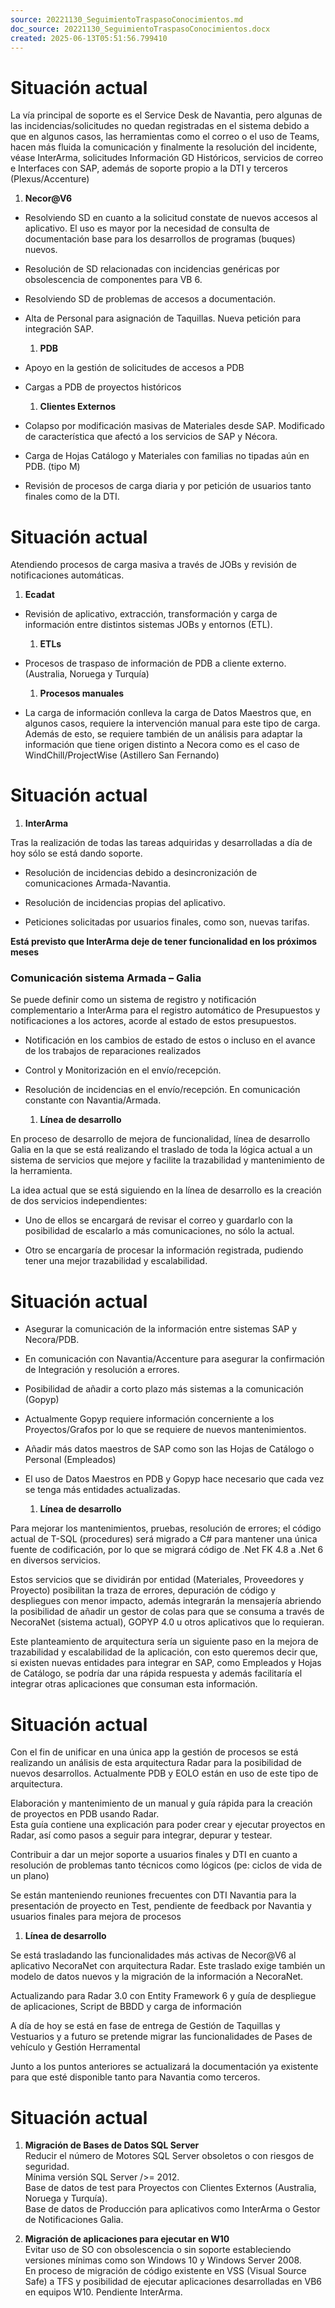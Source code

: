 ```yaml
---
source: 20221130_SeguimientoTraspasoConocimientos.md
doc_source: 20221130_SeguimientoTraspasoConocimientos.docx
created: 2025-06-13T05:51:56.799410
---
```

# Situación actual

La vía principal de soporte es el Service Desk de Navantia, pero algunas
de las incidencias/solicitudes no quedan registradas en el sistema
debido a que en algunos casos, las herramientas como el correo o el uso
de Teams, hacen más fluida la comunicación y finalmente la resolución
del incidente, véase InterArma, solicitudes Información GD Históricos,
servicios de correo e Interfaces con SAP, además de soporte propio a la
DTI y terceros (Plexus/Accenture)

1.  **Necor@V6**

- Resolviendo SD en cuanto a la solicitud constate de nuevos accesos al
  aplicativo. El uso es mayor por la necesidad de consulta de
  documentación base para los desarrollos de programas (buques) nuevos.

- Resolución de SD relacionadas con incidencias genéricas por
  obsolescencia de componentes para VB 6.

- Resolviendo SD de problemas de accesos a documentación.

- Alta de Personal para asignación de Taquillas. Nueva petición para
  integración SAP.

  1.  **PDB**

<!-- -->

- Apoyo en la gestión de solicitudes de accesos a PDB

- Cargas a PDB de proyectos históricos

  1.  **Clientes Externos**

<!-- -->

- Colapso por modificación masivas de Materiales desde SAP. Modificado
  de característica que afectó a los servicios de SAP y Nécora.

- Carga de Hojas Catálogo y Materiales con familias no tipadas aún en
  PDB. (tipo M)

- Revisión de procesos de carga diaria y por petición de usuarios tanto
  finales como de la DTI.

# Situación actual

Atendiendo procesos de carga masiva a través de JOBs y revisión de
notificaciones automáticas.

1.  **Ecadat**

- Revisión de aplicativo, extracción, transformación y carga de
  información entre distintos sistemas JOBs y entornos (ETL).

  1.  **ETLs**

- Procesos de traspaso de información de PDB a cliente externo.
  (Australia, Noruega y Turquía)

  1.  **Procesos manuales**

- La carga de información conlleva la carga de Datos Maestros que, en
  algunos casos, requiere la intervención manual para este tipo de
  carga. Además de esto, se requiere también de un análisis para adaptar
  la información que tiene origen distinto a Necora como es el caso de
  WindChill/ProjectWise (Astillero San Fernando)

# Situación actual

1.  **InterArma**

Tras la realización de todas las tareas adquiridas y desarrolladas a día
de hoy sólo se está dando soporte.

- Resolución de incidencias debido a desincronización de comunicaciones
  Armada-Navantia.

- Resolución de incidencias propias del aplicativo.

- Peticiones solicitadas por usuarios finales, como son, nuevas tarifas.

**<span class="mark">Está previsto que InterArma deje de tener
funcionalidad en los próximos meses</span>**

### Comunicación sistema Armada – Galia

Se puede definir como un sistema de registro y notificación
complementario a InterArma para el registro automático de Presupuestos y
notificaciones a los actores, acorde al estado de estos presupuestos.

- Notificación en los cambios de estado de estos o incluso en el avance
  de los trabajos de reparaciones realizados

- Control y Monitorización en el envío/recepción.

- Resolución de incidencias en el envío/recepción. En comunicación
  constante con Navantia/Armada.

  1.  **Línea de desarrollo**

En proceso de desarrollo de mejora de funcionalidad, línea de desarrollo
Galia en la que se está realizando el traslado de toda la lógica actual
a un sistema de servicios que mejore y facilite la trazabilidad y
mantenimiento de la herramienta.

La idea actual que se está siguiendo en la línea de desarrollo es la
creación de dos servicios independientes:

- Uno de ellos se encargará de revisar el correo y guardarlo con la
  posibilidad de escalarlo a más comunicaciones, no sólo la actual.

- Otro se encargaría de procesar la información registrada, pudiendo
  tener una mejor trazabilidad y escalabilidad.

# Situación actual

- Asegurar la comunicación de la información entre sistemas SAP y
  Necora/PDB.

- En comunicación con Navantia/Accenture para asegurar la confirmación
  de Integración y resolución a errores.

- Posibilidad de añadir a corto plazo más sistemas a la comunicación
  (Gopyp)

- Actualmente Gopyp requiere información concerniente a los
  Proyectos/Grafos por lo que se requiere de nuevos mantenimientos.

- Añadir más datos maestros de SAP como son las Hojas de Catálogo o
  Personal (Empleados)

- El uso de Datos Maestros en PDB y Gopyp hace necesario que cada vez se
  tenga más entidades actualizadas.

  1.  **Línea de desarrollo**

Para mejorar los mantenimientos, pruebas, resolución de errores; el
código actual de T-SQL (procedures) será migrado a C# para mantener una
única fuente de codificación, por lo que se migrará código de .Net FK
4.8 a .Net 6 en diversos servicios.

Estos servicios que se dividirán por entidad (Materiales, Proveedores y
Proyecto) posibilitan la traza de errores, depuración de código y
despliegues con menor impacto, además integrarán la mensajería abriendo
la posibilidad de añadir un gestor de colas para que se consuma a través
de NecoraNet (sistema actual), GOPYP 4.0 u otros aplicativos que lo
requieran.

Este planteamiento de arquitectura sería un siguiente paso en la mejora
de trazabilidad y escalabilidad de la aplicación, con esto queremos
decir que, si existen nuevas entidades para integrar en SAP, como
Empleados y Hojas de Catálogo, se podría dar una rápida respuesta y
además facilitaría el integrar otras aplicaciones que consuman esta
información.

# Situación actual

Con el fin de unificar en una única app la gestión de procesos se está
realizando un análisis de esta arquitectura Radar para la posibilidad de
nuevos desarrollos. Actualmente PDB y EOLO están en uso de este tipo de
arquitectura.

Elaboración y mantenimiento de un manual y guía rápida para la creación
de proyectos en PDB usando Radar.  
Esta guía contiene una explicación para poder crear y ejecutar proyectos
en Radar, así como pasos a seguir para integrar, depurar y testear.

Contribuir a dar un mejor soporte a usuarios finales y DTI en cuanto a
resolución de problemas tanto técnicos como lógicos (pe: ciclos de vida
de un plano)

Se están manteniendo reuniones frecuentes con DTI Navantia para la
presentación de proyecto en Test, pendiente de feedback por Navantia y
usuarios finales para mejora de procesos

1.  **Línea de desarrollo**

Se está trasladando las funcionalidades más activas de Necor@V6 al
aplicativo NecoraNet con arquitectura Radar. Este traslado exige también
un modelo de datos nuevos y la migración de la información a
NecoraNet.  
  
Actualizando para Radar 3.0 con Entity Framework 6 y guía de despliegue
de aplicaciones, Script de BBDD y carga de información

A día de hoy se está en fase de entrega de Gestión de Taquillas y
Vestuarios y a futuro se pretende migrar las funcionalidades de Pases de
vehículo y Gestión Herramental

Junto a los puntos anteriores se actualizará la documentación ya
existente para que esté disponible tanto para Navantia como terceros.

# Situación actual

1.  **Migración de Bases de Datos SQL Server**  
    Reducir el número de Motores SQL Server obsoletos o con riesgos de
    seguridad.  
    Mínima versión SQL Server />= 2012.  
    Base de datos de test para Proyectos con Clientes Externos
    (Australia, Noruega y Turquía).  
    Base de datos de Producción para aplicativos como InterArma o Gestor
    de Notificaciones Galia.

2.  **Migración de aplicaciones para ejecutar en W10**  
    Evitar uso de SO con obsolescencia o sin soporte estableciendo
    versiones mínimas como son Windows 10 y Windows Server 2008.  
    En proceso de migración de código existente en VSS (Visual Source
    Safe) a TFS y posibilidad de ejecutar aplicaciones desarrolladas en
    VB6 en equipos W10. Pendiente InterArma.


